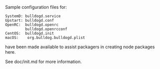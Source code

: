 Sample configuration files for:
```
SystemD: bulldogd.service
Upstart: bulldogd.conf
OpenRC:  bulldogd.openrc
         bulldogd.openrcconf
CentOS:  bulldogd.init
macOS:    org.bulldog.bulldogd.plist
```
have been made available to assist packagers in creating node packages here.

See doc/init.md for more information.
